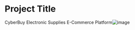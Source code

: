 # Project Title
CyberBuy Electronic Supplies E-Commerce Platform![image](https://user-images.githubusercontent.com/112656252/192124306-fa2e2f40-a0b2-4db4-993e-e8ccc1c37438.png)

